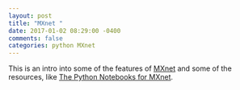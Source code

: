 ```yaml
---
layout: post
title: "MXnet "
date: 2017-01-02 08:29:00 -0400
comments: false
categories: python MXnet
---
```


This is an intro into some of the features
of [MXnet](http://mxnet.io/) and some of the resources, like
[The Python Notebooks for MXnet](https://github.com/dmlc/mxnet-notebooks/blob/master/python/outline.ipynb).

<script>(function(d, s, id) {
  var js, fjs = d.getElementsByTagName(s)[0];
  if (d.getElementById(id)) return;
  js = d.createElement(s); js.id = id;
  js.src = "//connect.facebook.net/en_US/sdk.js#xfbml=1&version=v2.8&appId=671657696349259";
  fjs.parentNode.insertBefore(js, fjs);
}(document, 'script', 'facebook-jssdk'));</script>

<!--  Enter text below, if you want -->
